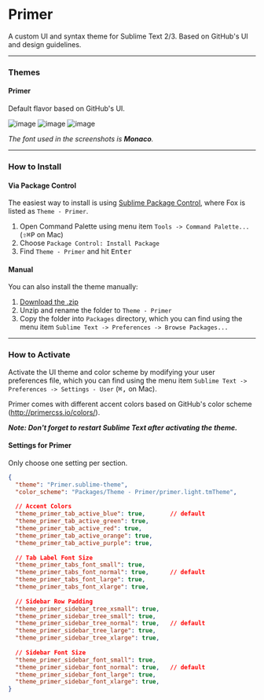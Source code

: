 # Primer

A custom UI and syntax theme for Sublime Text 2/3. Based on GitHub's UI and design guidelines.

***

### Themes

#### Primer

Default flavor based on GitHub's UI.

![image](screenshots/github.dark-html.jpg)
![image](screenshots/github.dark-css.jpg)
![image](screenshots/github.dark-js.jpg)

*The font used in the screenshots is __Monaco__.*

***

### How to Install

#### Via Package Control

The easiest way to install is using [Sublime Package Control](https://sublime.wbond.net), where Fox is listed as `Theme - Primer`.

1. Open Command Palette using menu item `Tools -> Command Palette...` (<kbd>⇧</kbd><kbd>⌘</kbd><kbd>P</kbd> on Mac)
2. Choose `Package Control: Install Package`
3. Find `Theme - Primer` and hit <kbd>Enter</kbd>

#### Manual

You can also install the theme manually:

1. [Download the .zip](https://github.com/karelvuong/st-primer/archive/master.zip)
2. Unzip and rename the folder to `Theme - Primer`
3. Copy the folder into `Packages` directory, which you can find using the menu item `Sublime Text -> Preferences -> Browse Packages...`

***

### How to Activate

Activate the UI theme and color scheme by modifying your user preferences file, which you can find using the menu item `Sublime Text -> Preferences -> Settings - User` (<kbd>⌘</kbd><kbd>,</kbd> on Mac).

Primer comes with different accent colors based on GitHub's color scheme (http://primercss.io/colors/).

***Note: Don't forget to restart Sublime Text after activating the theme.***

#### Settings for Primer

Only choose one setting per section.

```json
{
  "theme": "Primer.sublime-theme",
  "color_scheme": "Packages/Theme - Primer/primer.light.tmTheme",
  
  // Accent Colors
  "theme_primer_tab_active_blue": true,       // default
  "theme_primer_tab_active_green": true,
  "theme_primer_tab_active_red": true,
  "theme_primer_tab_active_orange": true,
  "theme_primer_tab_active_purple": true,
  
  // Tab Label Font Size
  "theme_primer_tabs_font_small": true,
  "theme_primer_tabs_font_normal": true,      // default
  "theme_primer_tabs_font_large": true,
  "theme_primer_tabs_font_xlarge": true,
  
  // Sidebar Row Padding
  "theme_primer_sidebar_tree_xsmall": true,
  "theme_primer_sidebar_tree_small": true,      
  "theme_primer_sidebar_tree_normal": true,   // default
  "theme_primer_sidebar_tree_large": true,
  "theme_primer_sidebar_tree_xlarge": true,
  
  // Sidebar Font Size
  "theme_primer_sidebar_font_small": true,      
  "theme_primer_sidebar_font_normal": true,   // default
  "theme_primer_sidebar_font_large": true,
  "theme_primer_sidebar_font_xlarge": true,
}
```
